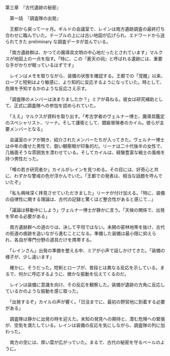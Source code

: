 第三章　『古代遺跡の秘密』

　第一話　『調査隊の出発』

　王都から戻って一ヶ月。ギルドの会議室で、レインは南方遺跡調査の最終打ち合わせに臨んでいた。テーブルの上には古い地図が広げられ、エドワードから送られてきた preliminary な調査データが並んでいる。

　「南方遺跡群は、かつての魔導具文明の中心地だったとされています」マルクスが地図上の一点を指す。「特に、この『蒼天の祠』と呼ばれる遺跡には、重要な手がかりが眠っているはずです」

　レインはメモを取りながら、装備の状態を確認する。王都での「覚醒」以来、ローブと短剣はより敏感に、より知的に反応するようになっていた。時として、危険を予知するかのような反応さえ示す。

　「調査隊のメンバーは決まりましたか？」ミアが尋ねる。彼女は研究補助として、正式に調査隊への参加を認められていた。

　「ええ」マルクスが資料を取り出す。「考古学者のヴェルナー博士、魔導具鑑定のスペシャリスト、リーナ。そして護衛として、銀級冒険者のカイル。彼らが主要メンバーとなる」

　会議室のドアが開き、紹介されたメンバーたちが入ってきた。ヴェルナー博士は中年の痩せた男性で、鋭い観察眼が印象的だ。リーナは二十代後半の女性で、几帳面そうな雰囲気を漂わせている。そしてカイルは、経験豊富な戦士の風格を持つ男性だった。

　「噂の若き研究者か」カイルがレインを見つめる。その目には、好奇心と共に、わずかな警戒の色が浮かんでいた。「王都での発表は、相当な話題を呼んでいたぞ」

　「私も興味深く拝見させていただきました」リーナが付け加える。「特に、装備の自律性に関する理論は、古代の記録と驚くほど整合性があると感じて...」

　「議論は移動中にしよう」ヴェルナー博士が静かに言う。「天候の関係で、出発を早める必要がある」

　南方遺跡群への道のりは、決して平坦ではない。未開の密林地帯を抜け、古代の街道の痕跡を追いながら進むことになる。準備した装備は最小限に抑えられ、各自が専門分野の道具だけを携帯する。

　「レインさん」出発の準備を整える中、ミアが小声で話しかけてきた。「装備の様子が、少し違います」

　確かに、そうだった。短剣とローブが、普段とは異なる反応を示している。まるで、何かに呼応するように、微かな振動を伝えてくるのだ。

　レインは装備に意識を向け、その反応を観察した。装備が遺跡の方角に反応しているかのような振動を感じ取った。

　「出発するぞ」カイルの声が響く。「日没までに、最初の野営地に到着する必要がある」

　調査隊は静かに出発の時を迎えた。未知の発見への期待と、潜む危険への緊張が、空気を満たしている。レインは装備の反応を気にしながら、調査隊の列に加わった。

　南方の空には、厚い雲が広がっていた。まるで、古代の秘密を守るベールのように。